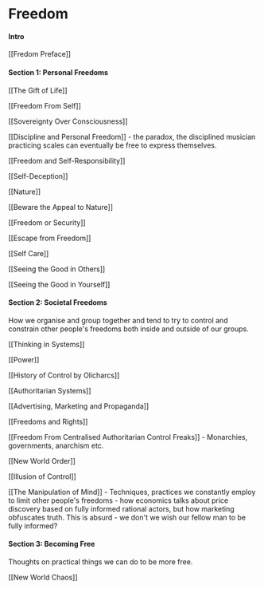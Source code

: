 # Freedom
#### Intro
[[Fredom Preface]]

#### Section 1: Personal Freedoms
[[The Gift of Life]]

[[Freedom From Self]]

[[Sovereignty Over Consciousness]]

[[Discipline and Personal Freedom]] - the paradox, the disciplined musician practicing scales can eventually be free to express themselves.

[[Freedom and Self-Responsibility]]

[[Self-Deception]]

[[Nature]]

[[Beware the Appeal to Nature]]

[[Freedom or Security]]

[[Escape from Freedom]]

[[Self Care]]

[[Seeing the Good in Others]]

[[Seeing the Good in Yourself]]

#### Section 2: Societal Freedoms
How we organise and group together and tend to try to control and constrain other people's freedoms both inside and outside of our groups.

[[Thinking in Systems]]

[[Power]]

[[History of Control by Olicharcs]]

[[Authoritarian Systems]]

[[Advertising, Marketing and Propaganda]]

[[Freedoms and Rights]]

[[Freedom From Centralised Authoritarian Control Freaks]] - Monarchies, governments, anarchism etc.

[[New World Order]]

[[Illusion of Control]]

[[The Manipulation of Mind]] - Techniques, practices we constantly employ to limit other people's freedoms - how economics talks about price discovery based on fully informed rational actors, but how marketing obfuscates truth. This is absurd - we don't we wish our fellow man to be fully informed?

#### Section 3:  Becoming Free
Thoughts on practical things we can do to be more free.

[[New World Chaos]]
